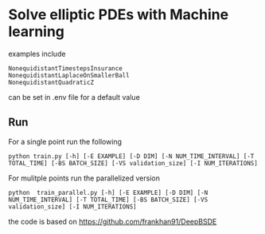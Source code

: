 # Solve elliptic PDEs with Machine learning

examples include

```
NonequidistantTimestepsInsurance
NonequidistantLaplaceOnSmallerBall
NonequidistantQuadraticZ
```

can be set in .env file for a default value

## Run

For a single point run the following
```
python train.py [-h] [-E EXAMPLE] [-D DIM] [-N NUM_TIME_INTERVAL] [-T TOTAL_TIME] [-BS BATCH_SIZE] [-VS validation_size] [-I NUM_ITERATIONS]
```
For mulitple points run the parallelized version
```
python  train_parallel.py [-h] [-E EXAMPLE] [-D DIM] [-N NUM_TIME_INTERVAL] [-T TOTAL_TIME] [-BS BATCH_SIZE] [-VS validation_size] [-I NUM_ITERATIONS]
```

the code is based on https://github.com/frankhan91/DeepBSDE
